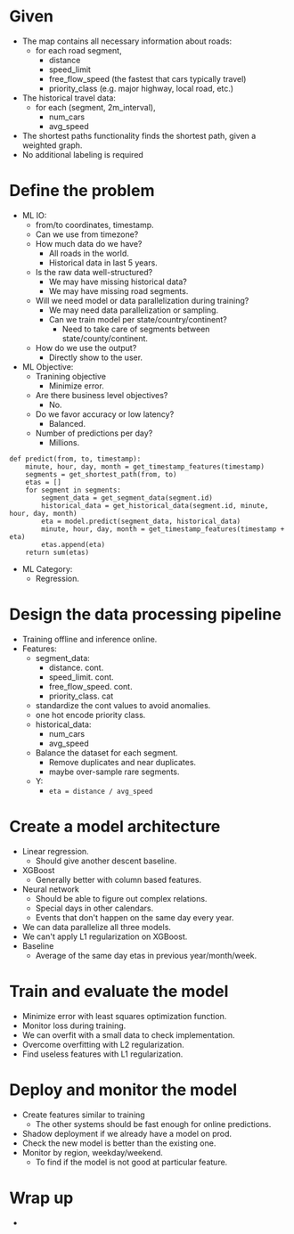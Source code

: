 # Given
- The map contains all necessary information about roads:
    - for each road segment,
        - distance
        - speed_limit
        - free_flow_speed (the fastest that cars typically travel)
        - priority_class (e.g. major highway, local road, etc.)
- The historical travel data:
  - for each (segment, 2m_interval),
    - num_cars
    - avg_speed
- The shortest paths functionality finds the shortest path, given a weighted graph.
- No additional labeling is required

# Define the problem
- ML IO:
  - from/to coordinates, timestamp.
  - Can we use from timezone?
  - How much data do we have?
    - All roads in the world.
    - Historical data in last 5 years.
  - Is the raw data well-structured?
    - We may have missing historical data?
    - We may have missing road segments.
  - Will we need model or data parallelization during training?
    - We may need data parallelization or sampling.
    - Can we train model per state/country/continent?
      - Need to take care of segments between state/county/continent.
  - How do we use the output?
    - Directly show to the user.
- ML Objective:
  - Tranining objective
    - Minimize error.
  - Are there business level objectives?
    - No.
  - Do we favor accuracy or low latency?
    - Balanced. 
  - Number of predictions per day?
    - Millions.
```
def predict(from, to, timestamp):
    minute, hour, day, month = get_timestamp_features(timestamp)
    segments = get_shortest_path(from, to)
    etas = []
    for segment in segments:
        segment_data = get_segment_data(segment.id)
        historical_data = get_historical_data(segment.id, minute, hour, day, month)
        eta = model.predict(segment_data, historical_data)
        minute, hour, day, month = get_timestamp_features(timestamp + eta)
        etas.append(eta)
    return sum(etas)
```
- ML Category:
  - Regression.
# Design the data processing pipeline
- Training offline and inference online.
- Features:
  - segment_data:
    - distance. cont.
    - speed_limit. cont.
    - free_flow_speed. cont.
    - priority_class. cat
  - standardize the cont values to avoid anomalies.
  - one hot encode priority class.
  - historical_data:
    - num_cars
    - avg_speed
  - Balance the dataset for each segment.
    - Remove duplicates and near duplicates.
    - maybe over-sample rare segments.
  - Y:
    - `eta = distance / avg_speed` 
# Create a model architecture
- Linear regression.
  - Should give another descent baseline.
- XGBoost
  - Generally better with column based features.
- Neural network
  - Should be able to figure out complex relations.
  - Special days in other calendars.
  - Events that don't happen on the same day every year.
- We can data parallelize all three models.
- We can't apply L1 regularization on XGBoost.
- Baseline
  - Average of the same day etas in previous year/month/week.
# Train and evaluate the model
- Minimize error with least squares optimization function.
- Monitor loss during training.
- We can overfit with a small data to check implementation.
- Overcome overfitting with L2 regularization.
- Find useless features with L1 regularization.
# Deploy and monitor the model
- Create features similar to training
  - The other systems should be fast enough for online predictions.
- Shadow deployment if we already have a model on prod.
- Check the new model is better than the existing one.
- Monitor by region, weekday/weekend.
  - To find if the model is not good at particular feature.
# Wrap up 
- 